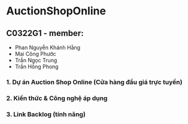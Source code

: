 # AuctionShopOnline
## C0322G1 - member:
- Phan Nguyễn Khánh Hằng
- Mai Công Phước
- Trần Ngọc Trung
- Trần Hồng Phong

### 1. Dự án Auction Shop Online (Cửa hàng đấu giá trực tuyến)
### 2. Kiến thức & Công nghệ áp dụng
### 3. Link Backlog (tính năng)
